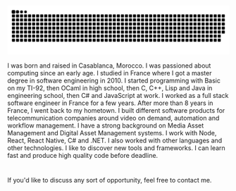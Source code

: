 <picture>
  <source media="(prefers-color-scheme: dark)" srcset="https://raw.githubusercontent.com/aelassas/aelassas/output/github-snake-dark.svg" />
  <source media="(prefers-color-scheme: light)" srcset="https://raw.githubusercontent.com/aelassas/aelassas/output/github-snake.svg" />
  <img alt="github-snake" src="https://raw.githubusercontent.com/aelassas/aelassas/output/github-snake.svg" />
</picture>

I was born and raised in Casablanca, Morocco. I was passioned about computing since an early age. I studied in France where I got a master degree in software engineering in 2010. I started programming with Basic on my TI-92, then OCaml in high school, then C, C++, Lisp and Java in engineering school, then C# and JavaScript at work. I worked as a full stack software engineer in France for a few years. After more than 8 years in France, I went back to my hometown. I built different software products for telecommunication companies around video on demand, automation and workflow management. I have a strong background on Media Asset Management and Digital Asset Management systems. I work with Node, React, React Native, C# and .NET. I also worked with other languages and other technologies. I like to discover new tools and frameworks. I can learn fast and produce high quality code before deadline.

#
If you'd like to discuss any sort of opportunity, feel free to contact me.
